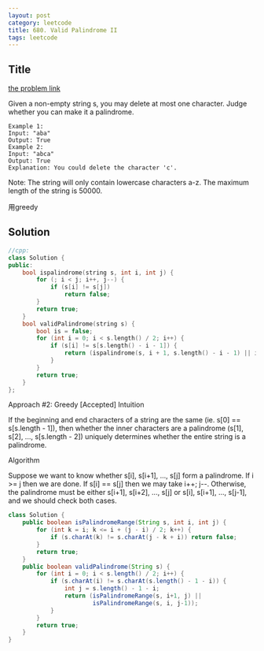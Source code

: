```yaml
---
layout: post
category: leetcode
title: 680. Valid Palindrome II
tags: leetcode
---
```

## Title
[the problem link](https://leetcode.com/problems/valid-palindrome-ii/description/)

Given a non-empty string s, you may delete at most one character. Judge whether you can make it a palindrome.

	Example 1:
	Input: "aba"
	Output: True
	Example 2:
	Input: "abca"
	Output: True
	Explanation: You could delete the character 'c'.

Note:
The string will only contain lowercase characters a-z. The maximum length of the string is 50000.

用greedy

## Solution
```c++
//cpp:
class Solution {
public:
	bool ispalindrome(string s, int i, int j) {
		for (; i < j; i++, j--) {
			if (s[i] != s[j])
				return false;
		}
		return true;
	}
	bool validPalindrome(string s) {
		bool is = false;
		for (int i = 0; i < s.length() / 2; i++) {
			if (s[i] != s[s.length() - i - 1]) {
				return (ispalindrome(s, i + 1, s.length() - i - 1) || ispalindrome(s, i, s.length() - i - 2));
			}
		}
        return true;
	}
};
```

Approach #2: Greedy [Accepted]
Intuition

If the beginning and end characters of a string are the same (ie. s[0] == s[s.length - 1]), then whether the inner characters are a palindrome (s[1], s[2], ..., s[s.length - 2]) uniquely determines whether the entire string is a palindrome.

Algorithm

Suppose we want to know whether s[i], s[i+1], ..., s[j] form a palindrome. If i >= j then we are done. If s[i] == s[j] then we may take i++; j--. Otherwise, the palindrome must be either s[i+1], s[i+2], ..., s[j] or s[i], s[i+1], ..., s[j-1], and we should check both cases.

```java
class Solution {
    public boolean isPalindromeRange(String s, int i, int j) {
        for (int k = i; k <= i + (j - i) / 2; k++) {
            if (s.charAt(k) != s.charAt(j - k + i)) return false;
        }
        return true;
    }
    public boolean validPalindrome(String s) {
        for (int i = 0; i < s.length() / 2; i++) {
            if (s.charAt(i) != s.charAt(s.length() - 1 - i)) {
                int j = s.length() - 1 - i;
                return (isPalindromeRange(s, i+1, j) ||
                        isPalindromeRange(s, i, j-1));
            }
        }
        return true;
    }
}
```